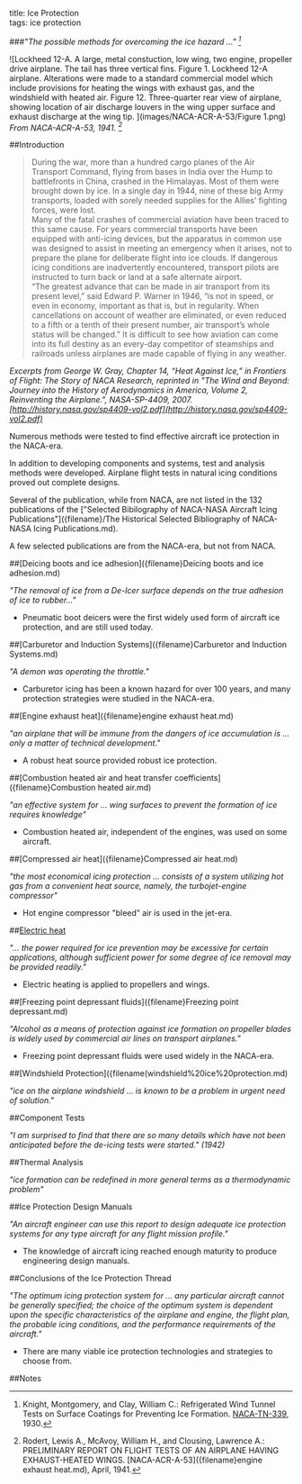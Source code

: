 title: Ice Protection  
tags: ice protection   

###_"The possible methods for overcoming the ice hazard ..." [^1]_  

![Lockheed 12-A. A large, metal constuction,
low wing, two engine, propeller drive airplane. 
The tail has three vertical fins. 
Figure 1. Lockheed 12-A airplane. 
Alterations were made to a standard
commercial model which include provisions for heating the
wings with exhaust gas, and the windshield with heated air.
Figure 12. Three-quarter rear view of airplane, showing location
of air discharge louvers in the wing upper surface and
exhaust discharge at the wing tip.
](images/NACA-ACR-A-53/Figure 1.png)  
_From NACA-ACR-A-53, 1941. [^2]_  

##Introduction  

>During the war, more than a hundred cargo planes of the Air Transport Command, 
flying from bases in India over the Hump to battlefronts in China, crashed
in the Himalayas. Most of them were brought down by ice. In a single day in 1944,
nine of these big Army transports, loaded with sorely needed supplies for the Allies’
fighting forces, were lost.  
Many of the fatal crashes of commercial aviation have been traced to this same
cause. For years commercial transports have been equipped with anti-icing devices,
but the apparatus in common use was designed to assist in meeting an emergency
when it arises, not to prepare the plane for deliberate flight into ice clouds. 
If dangerous icing conditions are inadvertently encountered, transport pilots are instructed
to turn back or land at a safe alternate airport.  
“The greatest advance that can be made in air transport from its present level,”
said Edward P. Warner in 1946, “is not in speed, or even in economy, important as
that is, but in regularity. When cancellations on account of weather are eliminated,
or even reduced to a fifth or a tenth of their present number, air transport’s whole
status will be changed.” It is difficult to see how aviation can come into its full
destiny as an every-day competitor of steamships and railroads unless airplanes are
made capable of flying in any weather.

_Excerpts from George W. Gray, Chapter 14,
“Heat Against Ice,” in Frontiers of Flight: The Story of NACA Research, 
reprinted in "The Wind and Beyond: Journey into the History of Aerodynamics in America, Volume 2, Reinventing the Airplane.", NASA-SP-4409, 2007.
[http://history.nasa.gov/sp4409-vol2.pdf](http://history.nasa.gov/sp4409-vol2.pdf)_  

Numerous methods were tested to find effective aircraft ice protection in the NACA-era.  

In addition to developing components and systems, 
test and analysis methods were developed. 
Airplane flight tests in natural icing conditions proved out complete designs. 

Several of the publication, while from NACA, 
are not listed in the 132 publications of the 
["Selected Bibilography of NACA-NASA Aircraft Icing Publications"]({filename}/The Historical Selected Bibliography of NACA-NASA Icing Publications.md).  

A few selected publications are from the NACA-era, but not from NACA.  

##[Deicing boots and ice adhesion]({filename}Deicing boots and ice adhesion.md)      

_"The removal of ice from a De-Icer surface depends on the true adhesion of ice to rubber..."_  

- Pneumatic boot deicers were the first widely used form of 
aircraft ice protection, and are still used today.  
        
##[Carburetor and Induction Systems]({filename}Carburetor and Induction Systems.md)    

_"A demon was operating the throttle."_  

- Carburetor icing has been a known hazard for over 100 years, and
many protection strategies were studied in the NACA-era.  

##[Engine exhaust heat]({filename}engine exhaust heat.md)  

_"an airplane that will be immune from the dangers of ice accumulation is ... only a matter of technical development."_  

- A robust heat source provided robust ice protection.

##[Combustion heated air and heat transfer coefficients]({filename}Combustion heated air.md)     

_"an effective system for ... wing surfaces to prevent the formation of ice requires knowledge"_  

- Combustion heated air, independent of the engines, was used on some aircraft.  

##[Compressed air heat]({filename}Compressed air heat.md)  

_"the most economical icing protection ... consists of a system utilizing hot gas from a convenient heat source, namely, the turbojet-engine compressor"_  

- Hot engine compressor "bleed" air is used in the jet-era.  

   
##[Electric heat]({filename}electrothermal.md)    

_"... the power required for ice prevention may be excessive for certain applications, although sufficient power for some degree of ice removal may be provided readily."_  

- Electric heating is applied to propellers and wings.  

##[Freezing point depressant fluids]({filename}Freezing point depressant.md)  

_"Alcohol as a means of protection against ice formation on propeller blades is widely used by commercial air lines on transport airplanes."_  

- Freezing point depressant fluids were used widely in the NACA-era.  

##[Windshield Protection]({filename(windshield%20ice%20protection.md)  

_"ice on the airplane windshield ... is known to be a problem in urgent need of solution."_  

<!--
- Rodert, Lewis A.: "An Investigation of the Prevention of Ice on the Airplane Windshield", NACA-SR-130, 1938. Also NACA-TN-754, 1940.  
- "Thermodynamic Design of Double-Panel, Air-Heated Windshields for Ice Prevention", NACA-RB-3F24, 1943.  
- "Preliminary Data on Rain Deflection from Aircraft Windshields by Means of High Velocity Jet-Air Blast", NACA-RM-E55E17a, July 25, 1955.  
- "A Method for Calculating the Heat Required for Windshield Thermal Ice Prevention Based on Extensive Flight Tests in Natural—Icing Conditions", NACA-TN-1434, 1947.  
-->

##Component Tests  

_"I am surprised to find that there are so many details which have not been anticipated before the de-icing tests were started." (1942)_  

<!--
- "The Effects of Aerodynamic Heating on Ice Formations on Airplane Propellers", NACA-TN-799, 1941.  
- "Wind-Tunnel Investigation of Icing of an Engine Cooling-Fan Installation", NACA-TN-1246, 1947.  
- Ruggeri, Robert S., von Glahn, Uwe H., and Rollin, Vern G.: Investigation of Aerodynamic and Icing Characteristics of Recessed Fuel-Vent Configurations. NACA-TN-1789, 1949.  
##- "Comparison of Heat Transfer from Airfoil in Natural and Simulated Icing Conditions", NACA-TN-2480, 1951.  
##- "Investigation of Porous Gas-Heated Leading-Edge Section for Icing Protection of a Delta Wing", NACA-RM-E54I03, 1955.  
- "Experimental Investigation of Radome Icing and Icing Protection", NACA-RM-E52J31, 1953.  

NACA Langley Engineer-in-Chief Smith DeFrance, reported in [Lew Rodert, Epistemological Liaison, and Thermal De-Icing at Ames](https://history.nasa.gov/SP-4219/Chapter2.html)  

-->

##Thermal Analysis  

_"ice formation can be redefined in more general terms as a thermodynamic problem"_  

<!--
- "A Method for Determining the Rate of Heat Transfer from a Wing or Streamline Body", NACA-WR-A-40, Dec. 1942.  
- "An Investigation of Aircraft Heaters, VIII - A Simplified Method for the Calculation of the Unit Thermal Conductance over Wings", NACA-WR-W-14, Mar. 1943.  
- "An Analysis of the Dissipation of Heat in Conditions of Icing from a Section of the Wing of the C-46 Airplane", NACA-TR-831, 1945. (Formerly NACA-ARR-4I11a.)  
    > review: [NACA-TR-831]({filename}NACA-TR-831.md)  
- "The Calculation of the Heat Required for Wing Thermal Ice Prevention in Specified Icing Conditions", NACA-TN-1472, 1947.  
    > review: [NACA-TN-1472]({filename}NACA-TN-1472.md)  
- "An Investigation of Aircraft Heaters. XXIX - Comparison of Several Methods of Calculating Heat Losses from Airfoils" NACA-TN-1453, 1948.  
- "Comparison of Heat Transfer from Airfoil in Natural and Simulated Icing Conditions", NACA-TN-2480, 1951.  
- "Analytical Investigation of Icing Limit for Diamond Shaped Airfoil in Transonic and Supersonic Flow", NACA-TN-2861, 1953.  
- "A Method for Rapid Determination of the Icing Limit of a Body in Terms of the Stream Conditions", NACA-TN-2914, 1953.  
    > review: [NACA-TN-2914]({filename}NACA-TN-2914.md)  
- "An Analytical Study of Heat Requirements for Icing Protection of Radomes", NACA-RM-E53A22, 1953.  
##- Gelder, Thomas F., Lewis, James P., and Koutz, Stanley L.: Icing Protection for a Turbojet Transport Airplane: Heating Requirements, Methods of Protection, and Performance Penalties. NACA-TN-2866, 1953.  

NASA-SP-4409, vol. 2
-->

##Ice Protection Design Manuals  

_"An aircraft engineer can use this report to design adequate ice protection systems for any type aircraft for any flight mission profile."_  

- The knowledge of aircraft icing reached enough maturity to produce engineering design manuals.  
<!--

- "A Design Manual for Thermal Anti-Icing Systems", WADC Techical Report 54-313, December, 1954.  https://apps.dtic.mil/sti/citations/AD0090156    

-->
##Conclusions of the Ice Protection Thread  

_"The optimum icing protection system for ... any particular aircraft cannot be generally specified; the choice of the optimum system is dependent upon the specific characteristics of the airplane and engine, the flight plan, the probable icing conditions, and the performance requirements of the aircraft."_  

- There are many viable ice protection technologies and strategies to choose from.  

##Notes  

[^1]: Knight, Montgomery, and Clay, William C.: Refrigerated Wind Tunnel Tests on Surface Coatings for Preventing Ice Formation. [NACA-TN-339]({filename}NACA-TN-339.md), 1930.  
[^2]: Rodert, Lewis A., McAvoy, William H., and Clousing, Lawrence A.: PRELIMINARY REPORT ON FLIGHT TESTS OF AN AIRPLANE HAVING EXHAUST-HEATED WINGS. [NACA-ACR-A-53]({filename}engine exhaust heat.md), April, 1941.  

<!--
p.528

"One useful job for the full-scale tunnel would be a study of the effect
of de-icers, both in their de­flated and in their operating condition, on the drag
and the stalling characteristics of wings. Another would be an investigation of the
temperature drop of air flowing around a wing. Where moisture in the air forms as
ice on an aerodynamic surface, it is presumably the result of a change of temperature
on contact with that surface. If there is to be any possibility of using heat effectively
in the prevention of ice, data are needed on the exact conditions under which heat
ought to be used and the exact amount that ought to be applied. Even if heat is
considered out of the question, the investigation of temperature changes would still
be worthwhile as providing a basis for determining the probable locations of ready
ice deposit. Experience indicates that certain types of control surfaces, for example,
accumulate ice, while others do not. It suggests the need for particular care in the
design of slotted controls, the more especially as de-icers can hardly be used in a slot.
While of course much of this work can only be done in a refrigerated tunnel where
practical tests of actual ice deposit can be made, there is more that can be done in
any kind of a flowing stream if ice formation can be redefined in more general terms
as a thermodynamic problem.”


-->




